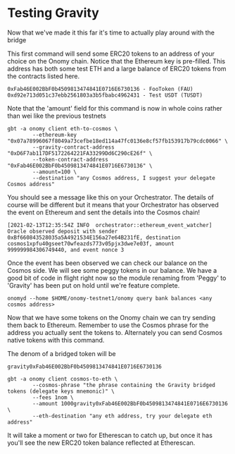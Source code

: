 # Testing Gravity

Now that we've made it this far it's time to actually play around with the bridge

This first command will send some ERC20 tokens to an address of your choice on the Onomy
chain. Notice that the Ethereum key is pre-filled. This address has both some test ETH and
a large balance of ERC20 tokens from the contracts listed here.

```
0xFab46E002BbF0b4509813474841E0716E6730136 - FooToken (FAU)
0xd92e713d051c37ebb2561803a3b5fbabc4962431 - Test USDT (TUSDT)
```

Note that the 'amount' field for this command is now in whole coins rather than wei like the previous testnets

```
gbt -a onomy client eth-to-cosmos \
        --ethereum-key "0x07a78996067f8049a73cefbe18ed114a47fc0136e8cf57fb153917b79cdc0066" \
        --gravity-contract-address "0xD6F7ab117DF5172264221FA33299Dd6C290cE26f" \
        --token-contract-address "0xFab46E002BbF0b4509813474841E0716E6730136" \
        --amount=100 \
        --destination "any Cosmos address, I suggest your delegate Cosmos address"
```

You should see a message like this on your Orchestrator. The details of course will be different but it means that your Orchestrator has observed the event on Ethereum and sent the details into the Cosmos chain!

```
[2021-02-13T12:35:54Z INFO  orchestrator::ethereum_event_watcher] Oracle observed deposit with sender 0xBf660843528035a5A4921534E156a27e64B231fE, destination cosmos1xpfu40gseet70wfeazds773v05pjx3dwe7e03f, amount
999999984306749440, and event nonce 3
```

Once the event has been observed we can check our balance on the Cosmos side. We will see some peggy<ERC20 address> tokens in our balance. We have a good bit of code in flight right now so the module renaming from 'Peggy' to 'Gravity' has been put on hold until we're feature complete.

```
onomyd --home $HOME/onomy-testnet1/onomy query bank balances <any cosmos address>
```

Now that we have some tokens on the Onomy chain we can try sending them back to Ethereum. Remember to use the Cosmos phrase for the address you actually sent the tokens to. Alternately you can send Cosmos native tokens with this command.

The denom of a bridged token will be

```
gravity0xFab46E002BbF0b4509813474841E0716E6730136
```

```
gbt -a onomy client cosmos-to-eth \
        --cosmos-phrase "the phrase containing the Gravity bridged tokens (delegate keys mnemonic)" \
        --fees 1nom \
        --amount 1000gravity0xFab46E002BbF0b4509813474841E0716E6730136 \
        --eth-destination "any eth address, try your delegate eth address"
```

It will take a moment or two for Etherescan to catch up, but once it has you'll see the new ERC20 token balance reflected at Etherescan.
